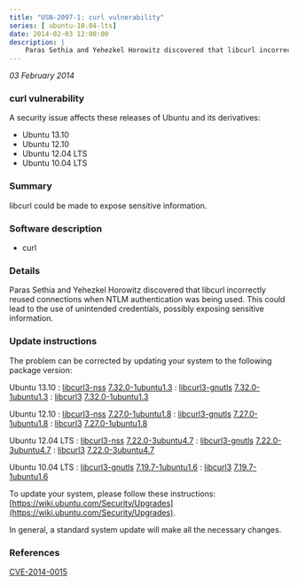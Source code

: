 ```yaml
---
title: "USN-2097-1: curl vulnerability"
series: [ ubuntu-10.04-lts]
date: 2014-02-03 12:00:00
description: |
    Paras Sethia and Yehezkel Horowitz discovered that libcurl incorrectly reused connections when NTLM authentication was being used. This could lead to the use of unintended credentials, possibly exposing sensitive information. 
--- 
```

 
 

*03 February 2014*

### curl vulnerability

A security issue affects these releases of Ubuntu and its derivatives:

* Ubuntu 13.10
* Ubuntu 12.10
* Ubuntu 12.04 LTS
* Ubuntu 10.04 LTS

### Summary

libcurl could be made to expose sensitive information. 

### Software description

* curl 

### Details

Paras Sethia and Yehezkel Horowitz discovered that libcurl incorrectly reused connections when NTLM authentication was being used. This could lead to the use of unintended credentials, possibly exposing sensitive information. 

### Update instructions

The problem can be corrected by updating your system to the following package version:

Ubuntu 13.10
 : [libcurl3-nss](https://launchpad.net/ubuntu/+source/curl) <span> [7.32.0-1ubuntu1.3](https://launchpad.net/ubuntu/+source/curl/7.32.0-1ubuntu1.3) </span> 
 : [libcurl3-gnutls](https://launchpad.net/ubuntu/+source/curl) <span> [7.32.0-1ubuntu1.3](https://launchpad.net/ubuntu/+source/curl/7.32.0-1ubuntu1.3) </span> 
 : [libcurl3](https://launchpad.net/ubuntu/+source/curl) <span> [7.32.0-1ubuntu1.3](https://launchpad.net/ubuntu/+source/curl/7.32.0-1ubuntu1.3) </span> 

Ubuntu 12.10
 : [libcurl3-nss](https://launchpad.net/ubuntu/+source/curl) <span> [7.27.0-1ubuntu1.8](https://launchpad.net/ubuntu/+source/curl/7.27.0-1ubuntu1.8) </span> 
 : [libcurl3-gnutls](https://launchpad.net/ubuntu/+source/curl) <span> [7.27.0-1ubuntu1.8](https://launchpad.net/ubuntu/+source/curl/7.27.0-1ubuntu1.8) </span> 
 : [libcurl3](https://launchpad.net/ubuntu/+source/curl) <span> [7.27.0-1ubuntu1.8](https://launchpad.net/ubuntu/+source/curl/7.27.0-1ubuntu1.8) </span> 

Ubuntu 12.04 LTS
 : [libcurl3-nss](https://launchpad.net/ubuntu/+source/curl) <span> [7.22.0-3ubuntu4.7](https://launchpad.net/ubuntu/+source/curl/7.22.0-3ubuntu4.7) </span> 
 : [libcurl3-gnutls](https://launchpad.net/ubuntu/+source/curl) <span> [7.22.0-3ubuntu4.7](https://launchpad.net/ubuntu/+source/curl/7.22.0-3ubuntu4.7) </span> 
 : [libcurl3](https://launchpad.net/ubuntu/+source/curl) <span> [7.22.0-3ubuntu4.7](https://launchpad.net/ubuntu/+source/curl/7.22.0-3ubuntu4.7) </span> 

Ubuntu 10.04 LTS
 : [libcurl3-gnutls](https://launchpad.net/ubuntu/+source/curl) <span> [7.19.7-1ubuntu1.6](https://launchpad.net/ubuntu/+source/curl/7.19.7-1ubuntu1.6) </span> 
 : [libcurl3](https://launchpad.net/ubuntu/+source/curl) <span> [7.19.7-1ubuntu1.6](https://launchpad.net/ubuntu/+source/curl/7.19.7-1ubuntu1.6) </span> 

To update your system, please follow these instructions: [https://wiki.ubuntu.com/Security/Upgrades](https://wiki.ubuntu.com/Security/Upgrades).

In general, a standard system update will make all the necessary changes. 

### References

 
 [CVE-2014-0015](http://people.ubuntu.com/~ubuntu-security/cve/CVE-2014-0015)
 

